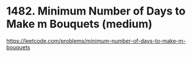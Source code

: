 # 1482. Minimum Number of Days to Make m Bouquets (medium)

https://leetcode.com/problems/minimum-number-of-days-to-make-m-bouquets
